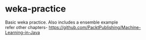 # weka-practice
Basic weka practice. Also includes a ensemble example <br>
refer other chapters- https://github.com/PacktPublishing/Machine-Learning-in-Java
